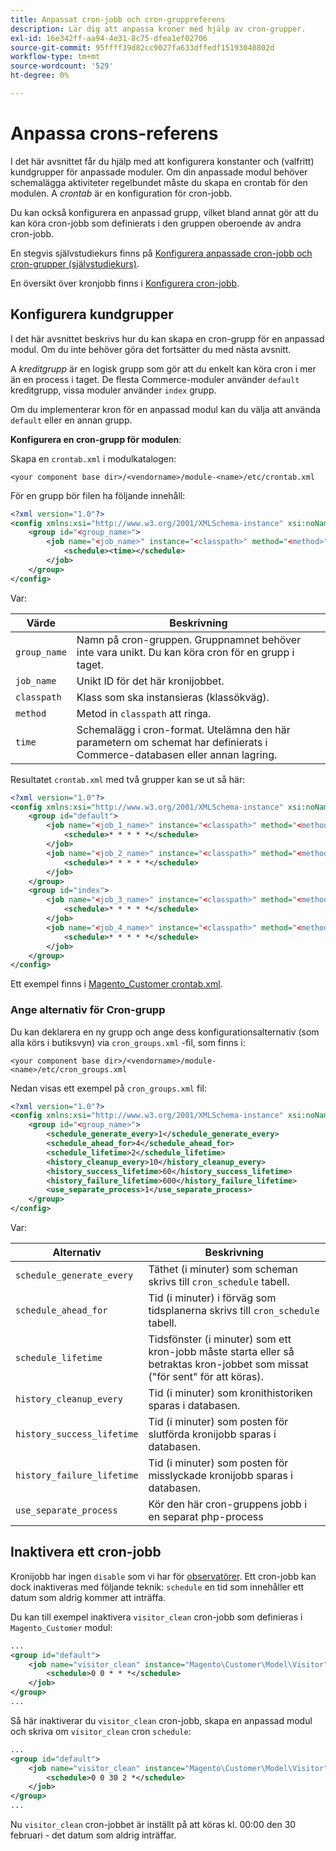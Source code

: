 ```yaml
---
title: Anpassat cron-jobb och cron-gruppreferens
description: Lär dig att anpassa kroner med hjälp av cron-grupper.
exl-id: 16e342ff-aa94-4e31-8c75-dfea1ef02706
source-git-commit: 95ffff39d82cc9027fa633dffedf15193040802d
workflow-type: tm+mt
source-wordcount: '529'
ht-degree: 0%

---
```


# Anpassa crons-referens

I det här avsnittet får du hjälp med att konfigurera konstanter och (valfritt) kundgrupper för anpassade moduler. Om din anpassade modul behöver schemalägga aktiviteter regelbundet måste du skapa en crontab för den modulen. A _crontab_ är en konfiguration för cron-jobb.

Du kan också konfigurera en anpassad grupp, vilket bland annat gör att du kan köra cron-jobb som definierats i den gruppen oberoende av andra cron-jobb.

En stegvis självstudiekurs finns på [Konfigurera anpassade cron-jobb och cron-grupper (självstudiekurs)](custom-cron-tutorial.md).

En översikt över kronjobb finns i [Konfigurera cron-jobb](../cli/configure-cron-jobs.md).

## Konfigurera kundgrupper

I det här avsnittet beskrivs hur du kan skapa en cron-grupp för en anpassad modul. Om du inte behöver göra det fortsätter du med nästa avsnitt.

A _kreditgrupp_ är en logisk grupp som gör att du enkelt kan köra cron i mer än en process i taget. De flesta Commerce-moduler använder `default` kreditgrupp, vissa moduler använder `index` grupp.

Om du implementerar kron för en anpassad modul kan du välja att använda `default` eller en annan grupp.

**Konfigurera en cron-grupp för modulen**:

Skapa en `crontab.xml` i modulkatalogen:

```text
<your component base dir>/<vendorname>/module-<name>/etc/crontab.xml
```

För en grupp bör filen ha följande innehåll:

```xml
<?xml version="1.0"?>
<config xmlns:xsi="http://www.w3.org/2001/XMLSchema-instance" xsi:noNamespaceSchemaLocation="urn:magento:module:Magento_Cron:etc/crontab.xsd">
    <group id="<group_name>">
        <job name="<job_name>" instance="<classpath>" method="<method>">
            <schedule><time></schedule>
        </job>
    </group>
</config>
```

Var:

| Värde | Beskrivning |
|---|---|
| `group_name` | Namn på cron-gruppen. Gruppnamnet behöver inte vara unikt. Du kan köra cron för en grupp i taget. |
| `job_name` | Unikt ID för det här kronijobbet. |
| `classpath` | Klass som ska instansieras (klassökväg). |
| `method` | Metod in `classpath` att ringa. |
| `time` | Schemalägg i cron-format. Utelämna den här parametern om schemat har definierats i Commerce-databasen eller annan lagring. |

Resultatet `crontab.xml` med två grupper kan se ut så här:

```xml
<?xml version="1.0"?>
<config xmlns:xsi="http://www.w3.org/2001/XMLSchema-instance" xsi:noNamespaceSchemaLocation="urn:magento:module:Magento_Cron:etc/crontab.xsd">
    <group id="default">
        <job name="<job_1_name>" instance="<classpath>" method="<method_name>">
            <schedule>* * * * *</schedule>
        </job>
        <job name="<job_2_name>" instance="<classpath>" method="<method_name>">
            <schedule>* * * * *</schedule>
        </job>
    </group>
    <group id="index">
        <job name="<job_3_name>" instance="<classpath>" method="<method_name>">
            <schedule>* * * * *</schedule>
        </job>
        <job name="<job_4_name>" instance="<classpath>" method="<method_name>">
            <schedule>* * * * *</schedule>
        </job>
    </group>
</config>
```

Ett exempel finns i [Magento_Customer crontab.xml](https://github.com/magento/magento2/blob/2.4/app/code/Magento/Customer/etc/crontab.xml).

### Ange alternativ för Cron-grupp

Du kan deklarera en ny grupp och ange dess konfigurationsalternativ (som alla körs i butiksvyn) via `cron_groups.xml` -fil, som finns i:

```text
<your component base dir>/<vendorname>/module-<name>/etc/cron_groups.xml
```

Nedan visas ett exempel på `cron_groups.xml` fil:

```xml
<?xml version="1.0"?>
<config xmlns:xsi="http://www.w3.org/2001/XMLSchema-instance" xsi:noNamespaceSchemaLocation="urn:magento:module:Magento_Cron:etc/cron_groups.xsd">
    <group id="<group_name>">
        <schedule_generate_every>1</schedule_generate_every>
        <schedule_ahead_for>4</schedule_ahead_for>
        <schedule_lifetime>2</schedule_lifetime>
        <history_cleanup_every>10</history_cleanup_every>
        <history_success_lifetime>60</history_success_lifetime>
        <history_failure_lifetime>600</history_failure_lifetime>
        <use_separate_process>1</use_separate_process>
    </group>
</config>
```

Var:

| Alternativ | Beskrivning |
| -------------------------- | ------------------------------------------------------------------------------------------------------ |
| `schedule_generate_every` | Täthet (i minuter) som scheman skrivs till `cron_schedule` tabell. |
| `schedule_ahead_for` | Tid (i minuter) i förväg som tidsplanerna skrivs till `cron_schedule` tabell. |
| `schedule_lifetime` | Tidsfönster (i minuter) som ett kron-jobb måste starta eller så betraktas kron-jobbet som missat (&quot;för sent&quot; för att köras). |
| `history_cleanup_every` | Tid (i minuter) som kronithistoriken sparas i databasen. |
| `history_success_lifetime` | Tid (i minuter) som posten för slutförda kronijobb sparas i databasen. |
| `history_failure_lifetime` | Tid (i minuter) som posten för misslyckade kronijobb sparas i databasen. |
| `use_separate_process` | Kör den här cron-gruppens jobb i en separat php-process |

## Inaktivera ett cron-jobb

Kronijobb har ingen `disable` som vi har för [observatörer](https://developer.adobe.com/commerce/php/development/components/events-and-observers/#observers). Ett cron-jobb kan dock inaktiveras med följande teknik: `schedule` en tid som innehåller ett datum som aldrig kommer att inträffa.

Du kan till exempel inaktivera `visitor_clean` cron-jobb som definieras i `Magento_Customer` modul:

```xml
...
<group id="default">
    <job name="visitor_clean" instance="Magento\Customer\Model\Visitor" method="clean">
        <schedule>0 0 * * *</schedule>
    </job>
</group>
...
```

Så här inaktiverar du `visitor_clean` cron-jobb, skapa en anpassad modul och skriva om `visitor_clean` cron `schedule`:

```xml
...
<group id="default">
    <job name="visitor_clean" instance="Magento\Customer\Model\Visitor" method="clean">
        <schedule>0 0 30 2 *</schedule>
    </job>
</group>
...
```

Nu `visitor_clean` cron-jobbet är inställt på att köras kl. 00:00 den 30 februari - det datum som aldrig inträffar.
